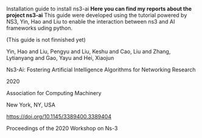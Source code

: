 Installation guide to install ns3-ai 
**Here you can find my reports about the project ns3-ai**
This guide were developed using the tutorial powered by NS3, Yin, Hao and Liu to enable the interaction between ns3 and AI frameworks uding python.

(This guide is not finnished yet)

Yin, Hao and Liu, Pengyu and Liu, Keshu and Cao, Liu and Zhang, Lytianyang and Gao, Yayu and Hei, Xiaojun

Ns3-Ai: Fostering Artificial Intelligence Algorithms for Networking Research

2020

Association for Computing Machinery

New York, NY, USA

https://doi.org/10.1145/3389400.3389404

Proceedings of the 2020 Workshop on Ns-3
  
